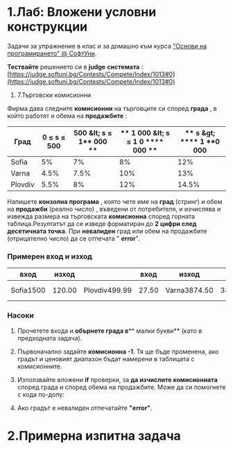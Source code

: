 ﻿# 1.Лаб: Вложени условни конструкции

Задачи за упражнение в клас и за домашно към курса [&quot;Основи на програмирането&quot; @ СофтУни](https://softuni.bg/courses/programming-basics).

**Тествайте** решението си в **judge**  **системата** :[https://judge.softuni.bg/Contests/Compete/Index/1013#0](https://judge.softuni.bg/Contests/Compete/Index/1013#0)

1. 7.Търговски комисионни

Фирма дава следните **комисионни** на търговците си според **града** , в който работят и обема на **продажбите** :

| **Град** | **0 ≤**  **s**  **≤ 500** | **500 \&lt;**  **s**  **≤ 1**** 000 **|** 1 ****000 \&lt;**  **s**  **≤ 1**** 0 **** 000 **|** s \&gt; **** 1 ****0**  **000** |
| --- | --- | --- | --- | --- |
| Sofia | 5% | 7% | 8% | 12% |
| Varna | 4.5% | 7.5% | 10% | 13% |
| Plovdiv | 5.5% | 8% | 12% | 14.5% |

Напишете **конзолна програма** , която чете име на **град** (стринг) и обем на **продажби** (реално число) , въведени от потребителя, и изчислява и извежда размера на търговската **комисионна** според горната таблица.Резултатът да се изведе форматиран до **2 цифри след десетичната точка**. При **невалиден** град или обем на продажбите (отрицателно число) да се отпечата &quot; **error**&quot;.

### Примерен вход и изход

| **вход** | **изход** |   | **вход** | **изход** |   | **вход** | **изход** |   | **вход** | **изход** |
| --- | --- | --- | --- | --- | --- | --- | --- | --- | --- | --- |
| Sofia1500 | 120.00 | Plovdiv499.99 | 27.50 | Varna3874.50 | 387.45 | Kaspichan-50 | error |

### Насоки

1.  Прочетете входа и **обърнете града в**** малки букви** (като в предходната задача).

1. Първоначално задайте **комисионна -1**. Тя ще бъде променена, ако градът и ценовият диапазон бъдат намерени в таблицата с комисионните.

1. Използвайте вложени **if** проверки, за **да изчислите комисионната** според града и според обема на продажбите. Може да си помогнете с кода по-долу:

1. Ако градът е невалиден отпечатайте **&quot;error&quot;**.

# 2.Примерна изпитна задача

